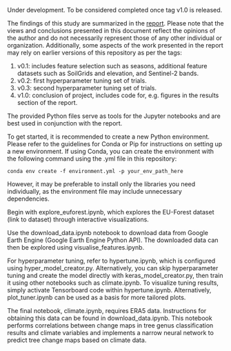 Under development. To be considered completed once tag v1.0 is released. 

The findings of this study are summarized in the [report](report/main.pdf). Please note that the views and conclusions presented in this document reflect the opinions of the author and do not necessarily represent those of any other individual or organization. Additionally, some aspects of the work presented in the report may rely on earlier versions of this repository as per the tags:

1. v0.1: includes feature selection such as seasons, additional feature datasets such as SoilGrids and elevation, and Sentinel-2 bands.
2. v0.2: first hyperparameter tuning set of trials.
3. v0.3: second hyperparameter tuning set of trials.
4. v1.0: conclusion of project, includes code for, e.g. figures in the results section of the report.

The provided Python files serve as tools for the Jupyter notebooks and are best used in conjunction with the report.

To get started, it is recommended to create a new Python environment. Please refer to the guidelines for Conda or Pip for instructions on setting up a new environment. If using Conda, you can create the environment with the following command using the .yml file in this repository:

```
conda env create -f environment.yml -p your_env_path_here
```

However, it may be preferable to install only the libraries you need individually, as the environment file may include unnecessary dependencies.

Begin with explore_euforest.ipynb, which explores the EU-Forest dataset (link to dataset) through interactive visualizations.

Use the download_data.ipynb notebook to download data from Google Earth Engine (Google Earth Engine Python API). The downloaded data can then be explored using visualise_features.ipynb.

For hyperparameter tuning, refer to hypertune.ipynb, which is configured using hyper_model_creator.py. Alternatively, you can skip hyperparameter tuning and create the model directly with keras_model_creator.py, then train it using other notebooks such as climate.ipynb. To visualize tuning results, simply activate Tensorboard code within hypertune.ipynb. Alternatively, plot_tuner.ipynb can be used as a basis for more tailored plots. 

The final notebook, climate.ipynb, requires ERA5 data. Instructions for obtaining this data can be found in download_data.ipynb. This notebook performs correlations between change maps in tree genus classification results and climate variables and implements a narrow neural network to predict tree change maps based on climate data.